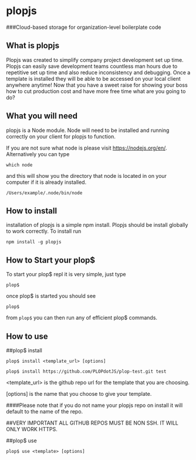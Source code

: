# plopjs

###Cloud-based storage for organization-level boilerplate code

## What is plopjs  

Plopjs was created to simplify company project development set up time. Plopjs can easily save development teams countless man hours due to repetitive set up time and also reduce inconsistency and debugging. Once a template is installed they will be able to be accessed on your local client anywhere anytime! Now that you have a sweet raise for showing your boss how to cut production cost and have more free time what are you going to do?  

## What you will need

plopjs is a Node module. Node will need to be installed and running correctly on your client for plopjs to function.  

If you are not sure what node is please visit <https://nodejs.org/en/>. Alternatively you can type  
```
which node
```  
and this will show you the directory that node is located in on your computer if it is already installed.  


```shell
/Users/example/.node/bin/node
```  
## How to install  

installation of plopjs is a simple npm install. Plopjs should be install globally to work correctly. To install run

```shell
npm install -g plopjs  
```  


## How to Start your plop$
To start your plop$ repl it is very simple, just type  

```shell
plop$
```  
once plop$ is started you should see  

```shell
plop$  
```  
from ```plop$``` you can then run any of efficient plop$ commands.


## How to use    


##plop$ install  
```shell
plop$ install <template_url> [options]
````  

```shell
plop$ install https://github.com/PLOPdotJS/plop-test.git test
```  
<template_url> is the github repo url for the template that you are choosing.  

[options] is the name that you choose to give your template.  

####Please note that if you do not name your plopjs repo on install it will default to the name of the repo.

##VERY IMPORTANT ALL GITHUB REPOS MUST BE NON SSH. IT WILL ONLY WORK HTTPS.

##plop$ use  
```shell
plop$ use <template> [options]  
```  
<template> name of installed plopjs template.  
```
sample
```

[options] path you would like the template loaded to.  
```
/project
```
plop$ *use* will load what ever template you choose into specified directory or if no directory is named then it will default to your working directory.  

##plop$ init  
```shell
plop$ init <name of what you want the template to be named>
```  

####Very important to note the naming structure of any plopjs template.  
```shell
plop-name or plop_name
```  
naming your plopjs correctly will allow for easy fluid installation. Not naming your plopjs correctly would result in error.      

using plopjs init allows a starting point to create a plop.json and start making your own plopjs template. This is your chance to be creative and customize your plopjs.  

plop$ *init* prompts will walk you through making a new plop.json file. It will also make an empty README.md that you will need to populate and also an empty template directory. Make sure to make your template *INSIDE* the template directory. Any files other then the plop.json and README.md that are outside the template directory will not be included in your plopjs.  

####Example  
of the plop.json prompt  
```shell
plop$ Template name: <name>
plop$ Description: <description of template>
plop$ Author: <name or email of author>
plop$ License: <MIT>
plop$ Version: 0.1.0
```  
After the init prompts are completed it exits the repl. You may now change into the template directory and start making your template.  

```shell
plop$ init
Template name? My_First_Plop
Description? It will make coding faster and easier
Author? Smart Dev 3001
License? MIT
Version? 0.1.0
Here is your README.md, plop.json, and template directory:
​
README.md
plop.json
template
​
Change directories into your template and start building your plopjs!
```  

Once you have your template built out you may either:  

- create a new github repository on git hub and push your template
or
- git init and initialize a github repository from your working directory.  

##plop$ list  
```shell
plop$ list
```  
plop$ *list* prints a list of plopjs templates that are saved and available on your local client. Once a new plopjs is installed using plop$ *install* it will be added to the list of plopjs.  

##plop$ delete  
```shell
plop$ delete
```   
plop$ *delete* will delete any plopjs that is saved on your local client.

####Please note that delete *WILL* delete the file so double check that you are using the correct plopjs name.  

##plop$ exit
```shell  
plop$ exit
```  
plop$ *exit* will exit the plop$ repl and take you to node shell. Exit does have an alias that will also take you out of the plop$ repl.  

```shell
plop$ k
```  

##plop$ help  

```shell
plop$ help
```  
plop$ *help* will bring up a list of plop$ commands and options.  

##Dependencies  
- vorpal
- fs-extra
- nodegit

##Dev Dependencies  
- chai
- eslint
- gulp
- gulp-eslint
- gulp-mocha
- mocha  

## Development Team  

 *Chris Perez* <https://github.com/ckperez>  
 *Dan Stineback* <https://github.com/dstineback>  
 *Stephen Schroder* <https://github.com/schrode50>  
